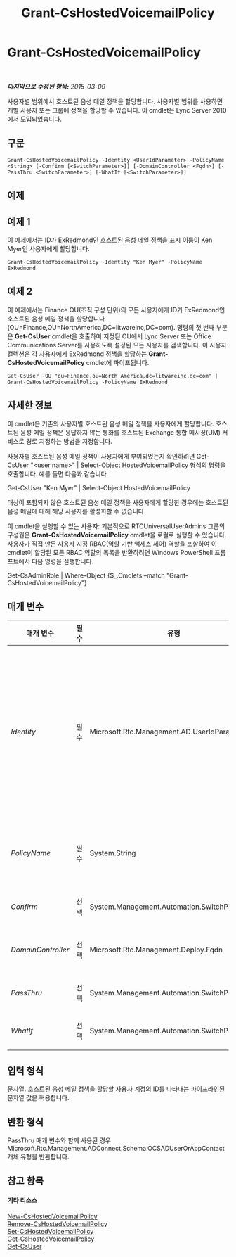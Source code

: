 ﻿---
title: Grant-CsHostedVoicemailPolicy
TOCTitle: Grant-CsHostedVoicemailPolicy
ms:assetid: ae69358f-1618-4a08-9ec2-225ded3f301f
ms:mtpsurl: https://technet.microsoft.com/ko-kr/library/Gg412829(v=OCS.15)
ms:contentKeyID: 49304715
ms.date: 08/10/2015
mtps_version: v=OCS.15
ms.translationtype: HT
---

# Grant-CsHostedVoicemailPolicy

 

_**마지막으로 수정된 항목:** 2015-03-09_

사용자별 범위에서 호스트된 음성 메일 정책을 할당합니다. 사용자별 범위를 사용하면 개별 사용자 또는 그룹에 정책을 할당할 수 있습니다. 이 cmdlet은 Lync Server 2010에서 도입되었습니다.

## 구문

    Grant-CsHostedVoicemailPolicy -Identity <UserIdParameter> -PolicyName <String> [-Confirm [<SwitchParameter>]] [-DomainController <Fqdn>] [-PassThru <SwitchParameter>] [-WhatIf [<SwitchParameter>]]

## 예제

## 예제 1

이 예제에서는 ID가 ExRedmond인 호스트된 음성 메일 정책을 표시 이름이 Ken Myer인 사용자에게 할당합니다.

    Grant-CsHostedVoicemailPolicy -Identity "Ken Myer" -PolicyName ExRedmond

## 예제 2

이 예제에서는 Finance OU(조직 구성 단위)의 모든 사용자에게 ID가 ExRedmond인 호스트된 음성 메일 정책을 할당합니다(OU=Finance,OU=NorthAmerica,DC=litwareinc,DC=com). 명령의 첫 번째 부분은 **Get-CsUser** cmdlet을 호출하여 지정된 OU에서 Lync Server 또는 Office Communications Server를 사용하도록 설정된 모든 사용자를 검색합니다. 이 사용자 컬렉션은 각 사용자에게 ExRedmond 정책을 할당하는 **Grant-CsHostedVoicemailPolicy** cmdlet에 파이프됩니다.

    Get-CsUser -OU "ou=Finance,ou=North America,dc=litwareinc,dc=com" | Grant-CsHostedVoicemailPolicy -PolicyName ExRedmond

## 자세한 정보

이 cmdlet은 기존의 사용자별 호스트된 음성 메일 정책을 사용자에게 할당합니다. 호스트된 음성 메일 정책은 응답하지 않는 통화를 호스트된 Exchange 통합 메시징(UM) 서비스로 경로 지정하는 방법을 지정합니다.

사용자별 호스트된 음성 메일 정책이 사용자에게 부여되었는지 확인하려면 Get-CsUser "\<user name\>" | Select-Object HostedVoicemailPolicy 형식의 명령을 호출합니다. 예를 들면 다음과 같습니다.

Get-CsUser "Ken Myer" | Select-Object HostedVoicemailPolicy

대상이 포함되지 않은 호스트된 음성 메일 정책을 사용자에게 할당한 경우에는 호스트된 음성 메일에 대해 해당 사용자를 활성화할 수 없습니다.

이 cmdlet을 실행할 수 있는 사용자: 기본적으로 RTCUniversalUserAdmins 그룹의 구성원은 **Grant-CsHostedVoicemailPolicy** cmdlet을 로컬로 실행할 수 있습니다. 사용자가 직접 만든 사용자 지정 RBAC(역할 기반 액세스 제어) 역할을 포함하여 이 cmdlet이 할당된 모든 RBAC 역할의 목록을 반환하려면 Windows PowerShell 프롬프트에서 다음 명령을 실행합니다.

Get-CsAdminRole | Where-Object {$\_.Cmdlets –match "Grant-CsHostedVoicemailPolicy"}

## 매개 변수


<table>
<colgroup>
<col style="width: 25%" />
<col style="width: 25%" />
<col style="width: 25%" />
<col style="width: 25%" />
</colgroup>
<thead>
<tr class="header">
<th>매개 변수</th>
<th>필수</th>
<th>유형</th>
<th>설명</th>
</tr>
</thead>
<tbody>
<tr class="odd">
<td><p><em>Identity</em></p></td>
<td><p>필수</p></td>
<td><p>Microsoft.Rtc.Management.AD.UserIdParameter</p></td>
<td><p>호스트된 음성 메일 정책을 할당할 사용자의 ID(고유 식별자)입니다.</p>
<p>사용자 ID는 네 가지 형식 중 하나를 사용하여 지정할 수 있는데, 이러한 형식은 1) 사용자의 SIP 주소, 2) 사용자의 UPN(사용자 계정 이름), 3) 도메인\로그온 형태인 사용자의 도메인 이름 및 로그온 이름(예: litwareinc\kenmyer) 및 4) 사용자의 Active Directory 표시 이름(예: Ken Myer)입니다.</p>
<p>표시 이름을 사용자 ID로 사용할 경우 별표(*) 와일드카드 문자를 사용할 수 있습니다. 예를 들어, ID &quot;* Smith&quot;는 성이 Smith인 모든 사용자를 반환합니다.</p>
<p>전체 데이터 형식: Microsoft.Rtc.Management.AD.UserIdParameter</p></td>
</tr>
<tr class="even">
<td><p><em>PolicyName</em></p></td>
<td><p>필수</p></td>
<td><p>System.String</p></td>
<td><p>사용자에게 할당할 호스트된 음성 메일 정책의 이름(ID)입니다. Identity의 이름 부분만 여기에 포함됩니다. 사용자별 호스트된 음성 메일 정책 ID는 PolicyName에 포함되지 않아야 하는 접두사 tag:을 포함합니다.</p></td>
</tr>
<tr class="odd">
<td><p><em>Confirm</em></p></td>
<td><p>선택</p></td>
<td><p>System.Management.Automation.SwitchParameter</p></td>
<td><p>명령을 실행하기 전에 확인 메시지를 표시합니다.</p></td>
</tr>
<tr class="even">
<td><p><em>DomainController</em></p></td>
<td><p>선택</p></td>
<td><p>Microsoft.Rtc.Management.Deploy.Fqdn</p></td>
<td><p>도메인 컨트롤러를 지정하는 데 사용됩니다. 도메인 컨트롤러가 지정되지 않은 경우 사용 가능한 첫 번째 도메인 컨트롤러가 사용됩니다.</p></td>
</tr>
<tr class="odd">
<td><p><em>PassThru</em></p></td>
<td><p>선택</p></td>
<td><p>System.Management.Automation.SwitchParameter</p></td>
<td><p>명령 결과를 반환합니다. 기본적으로 이 cmdlet에서는 출력을 생성하지 않습니다.</p></td>
</tr>
<tr class="even">
<td><p><em>WhatIf</em></p></td>
<td><p>선택</p></td>
<td><p>System.Management.Automation.SwitchParameter</p></td>
<td><p>명령을 실제로 실행하지 않고도 명령이 실행될 경우 발생할 수 있는 현상을 설명합니다.</p></td>
</tr>
</tbody>
</table>


## 입력 형식

문자열. 호스트된 음성 메일 정책을 할당할 사용자 계정의 ID를 나타내는 파이프라인된 문자열 값을 허용합니다.

## 반환 형식

PassThru 매개 변수와 함께 사용된 경우 Microsoft.Rtc.Management.ADConnect.Schema.OCSADUserOrAppContact 개체 유형을 반환합니다.

## 참고 항목

#### 기타 리소스

[New-CsHostedVoicemailPolicy](new-cshostedvoicemailpolicy.md)  
[Remove-CsHostedVoicemailPolicy](remove-cshostedvoicemailpolicy.md)  
[Set-CsHostedVoicemailPolicy](set-cshostedvoicemailpolicy.md)  
[Get-CsHostedVoicemailPolicy](get-cshostedvoicemailpolicy.md)  
[Get-CsUser](get-csuser.md)

